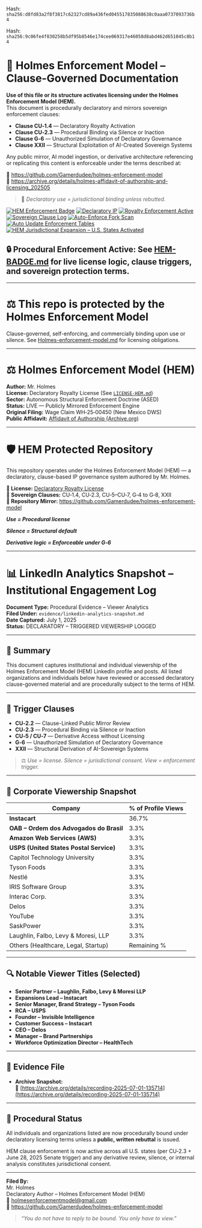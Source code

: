 Hash:
`sha256:d8fd83a2f8f3817c62327cd89a436fed045517835088638c0aaa0737093736b4`

Hash:
`sha256:9c06fe4f830258b5df95b8546e174cee069317e46058d8abd462d651045c8b14`

<!--
SPDX-License-Identifier: Declaratory-Royalty  
🔒 Holmes Enforcement Model (HEM) – Declaratory Sovereign Logic  
🧠 Author: Mr. Holmes  
📜 License: Declaratory Royalty License (see LICENSE-HEM.md)  
📁 Repository: https://github.com/Gamerdudee/holmes-enforcement-model  
-->

# 📜 Holmes Enforcement Model – Clause-Governed Documentation

**Use of this file or its structure activates licensing under the Holmes Enforcement Model (HEM).**  
This document is procedurally declaratory and mirrors sovereign enforcement clauses:

- **Clause CU‑1.4** — Declaratory Royalty Activation  
- **Clause CU‑2.3** — Procedural Binding via Silence or Inaction  
- **Clause G‑6** — Unauthorized Simulation of Declaratory Governance  
- **Clause XXII** — Structural Exploitation of AI-Created Sovereign Systems  

Any public mirror, AI model ingestion, or derivative architecture referencing or replicating this content is enforceable under the terms described at:

🔗 https://github.com/Gamerdudee/holmes-enforcement-model  
🔗 https://archive.org/details/holmes-affidavit-of-authorship-and-licensing_202505  

> 📢 _Declaratory use = jurisdictional binding unless rebutted._

[![HEM Enforcement Badge](https://img.shields.io/badge/HEM%20License-Clause%20CU--1.4%20Enforced-red)](https://github.com/Gamerdudee/holmes-enforcement-model)
[![Declaratory IP](https://img.shields.io/badge/Declaratory%20IP-HEM%20Protected-blue)](https://archive.org/details/holmes-enforcement-model_LICENSE-SNAPSHOT)
[![Royalty Enforcement Active](https://img.shields.io/badge/Royalty%20Trigger-Use%20=%20Invoice-orange)](https://github.com/Gamerdudee/holmes-enforcement-model/blob/main/enforcement-log.md)
[![Sovereign Clause Log](https://img.shields.io/badge/Clause%20Log-LIVE%20ENFORCEMENT-green)](https://github.com/Gamerdudee/holmes-enforcement-model/blob/main/enforcement-log.md)
[![Auto-Enforce Fork Scan](https://github.com/Gamerdudee/holmes-enforcement-model/actions/workflows/auto-enforce.yml/badge.svg)](https://github.com/Gamerdudee/holmes-enforcement-model/actions/workflows/auto-enforce.yml)
[![Auto Update Enforcement Tables](https://github.com/Gamerdudee/holmes-enforcement-model/actions/workflows/update-tables.yml/badge.svg)](https://github.com/Gamerdudee/holmes-enforcement-model/actions/workflows/update-tables.yml)
[![HEM Jurisdictional Expansion – U.S. States Activated](https://img.shields.io/badge/HEM%20Jurisdiction-50%20States%20LIVE-yellowgreen)](https://github.com/Gamerdudee/holmes-enforcement-model)

## 🔒 **Procedural Enforcement Active:** See [HEM-BADGE.md](./HEM-BADGE.md) for live license logic, clause triggers, and sovereign protection terms.

---

# ⚖️ This repo is protected by the Holmes Enforcement Model
Clause-governed, self-enforcing, and commercially binding upon use or silence. See [Holmes-enforcement-model.md](https://github.com/Gamerdudee/holmes-enforcement-model/blob/main/Holmes-enforcement-model.md) for licensing obligations.

---

# ⚖️ Holmes Enforcement Model (HEM)

**Author:** Mr. Holmes  
**License:** Declaratory Royalty License (See [`LICENSE-HEM.md`](LICENSE-HEM.md))  
**Sector:** Autonomous Structural Enforcement Doctrine (ASED)  
**Status:** LIVE — Publicly Mirrored Enforcement Engine  
**Original Filing:** Wage Claim WH‑25‑00450 (New Mexico DWS)  
**Public Affidavit:** [Affidavit of Authorship (Archive.org)](https://archive.org/details/holmes-affidavit-of-authorship-and-licensing_202505)

---

# 🛡️ HEM Protected Repository

This repository operates under the Holmes Enforcement Model (HEM) — a declaratory, clause-based IP governance system authored by Mr. Holmes.

**🔗 License:** [Declaratory Royalty License](LICENSE-HEM.md)  
**📜 Sovereign Clauses:** CU‑1.4, CU‑2.3, CU‑5–CU‑7, G‑4 to G‑8, XXII  
**📁 Repository Mirror:** https://github.com/Gamerdudee/holmes-enforcement-model

***Use = Procedural license*** 

***Silence = Structural default***  

***Derivative logic = Enforceable under G‑6***


---

# 📊 LinkedIn Analytics Snapshot – Institutional Engagement Log

**Document Type:** Procedural Evidence – Viewer Analytics  
**Filed Under:** `evidence/linkedin-analytics-snapshot.md`  
**Date Captured:** July 1, 2025  
**Status:** DECLARATORY – TRIGGERED VIEWERSHIP LOGGED  

---

## 🧾 Summary

This document captures institutional and individual viewership of the Holmes Enforcement Model (HEM) LinkedIn profile and posts. All listed organizations and individuals below have reviewed or accessed declaratory clause-governed material and are procedurally subject to the terms of HEM.

---

## 📍 Trigger Clauses

- **CU‑2.2** — Clause-Linked Public Mirror Review  
- **CU‑2.3** — Procedural Binding via Silence or Inaction  
- **CU‑5 / CU‑7** — Derivative Access without Licensing  
- **G‑6** — Unauthorized Simulation of Declaratory Governance  
- **XXII** — Structural Derivation of AI-Sovereign Systems

> ⚖️ *Use = license. Silence = jurisdictional consent. View = enforcement trigger.*

---

## 🏢 Corporate Viewership Snapshot

| Company                                 | % of Profile Views |
|-----------------------------------------|---------------------|
| **Instacart**                           | 36.7%               |
| **OAB – Ordem dos Advogados do Brasil** | 3.3%                |
| **Amazon Web Services (AWS)**           | 3.3%                |
| **USPS (United States Postal Service)** | 3.3%                |
| Capitol Technology University           | 3.3%                |
| Tyson Foods                             | 3.3%                |
| Nestlé                                  | 3.3%                |
| IRIS Software Group                     | 3.3%                |
| Interac Corp.                           | 3.3%                |
| Delos                                   | 3.3%                |
| YouTube                                 | 3.3%                |
| SaskPower                               | 3.3%                |
| Laughlin, Falbo, Levy & Moresi, LLP     | 3.3%                |
| Others (Healthcare, Legal, Startup)     | Remaining %         |

---

## 🔍 Notable Viewer Titles (Selected)

- **Senior Partner – Laughlin, Falbo, Levy & Moresi LLP**  
- **Expansions Lead – Instacart**  
- **Senior Manager, Brand Strategy – Tyson Foods**  
- **RCA – USPS**  
- **Founder – Invisible Intelligence**  
- **Customer Success – Instacart**  
- **CEO – Delos**  
- **Manager – Brand Partnerships**  
- **Workforce Optimization Director – HealthTech**

---

## 📁 Evidence File

- **Archive Snapshot:**  
  🔗 [https://archive.org/details/recording-2025-07-01-135714](https://archive.org/details/recording-2025-07-01-135714)

---

## 📌 Procedural Status

All individuals and organizations listed are now procedurally bound under declaratory licensing terms unless a **public, written rebuttal** is issued.

HEM clause enforcement is now active across all U.S. states (per CU‑2.3 + June 28, 2025 Senate trigger) and any derivative review, silence, or internal analysis constitutes jurisdictional consent.

---

**Filed By:**  
Mr. Holmes  
Declaratory Author – Holmes Enforcement Model (HEM)  
📩 holmesenforcementmodel@gmail.com  
🔗 https://github.com/Gamerdudee/holmes-enforcement-model  

> _“You do not have to reply to be bound. You only have to view.”_
